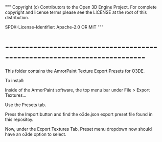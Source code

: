 """
Copyright (c) Contributors to the Open 3D Engine Project.
For complete copyright and license terms please see the LICENSE at the root of this distribution.

SPDX-License-Identifier: Apache-2.0 OR MIT
"""

# -------------------------------------------------------------------------

This folder contains the AmrorPaint Texture Export Presets for O3DE.

To install:

Inside of the ArmorPaint software, the top menu bar under File > Export Textures...

Use the Presets tab.

Press the Import button and find the o3de.json export preset file found in this repositoy. 

Now, under the Export Textures Tab, Preset menu dropdown now should have an o3de option to select.